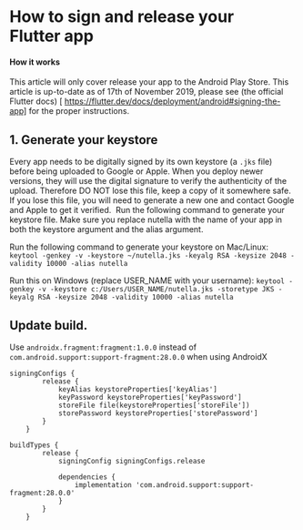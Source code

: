 # How to sign and release your Flutter app


#### How it works
This article will only cover release your app to the Android Play Store. This article is up-to-date as of 17th of November 2019, please see (the official Flutter docs) [ https://flutter.dev/docs/deployment/android#signing-the-app] for the proper instructions.


## 1. Generate your keystore
Every app needs to be digitally signed by its own keystore (a `.jks` file) before being uploaded to Google or Apple. When you deploy newer versions, they will use the digital signature to verify the authenticity of the upload. Therefore DO NOT lose this file, keep a copy of it somewhere safe. If you lose this file, you will need to generate a new one and contact Google and Apple to get it verified. 
Run the following command to generate your keystore file. Make sure you replace nutella with the name of your app in both the keystore argument and the alias argument.

Run the following command to generate your keystore on Mac/Linux:
`keytool -genkey -v -keystore ~/nutella.jks -keyalg RSA -keysize 2048 -validity 10000 -alias nutella`

Run this on Windows (replace USER_NAME with your username):
`keytool -genkey -v -keystore c:/Users/USER_NAME/nutella.jks -storetype JKS -keyalg RSA -keysize 2048 -validity 10000 -alias nutella`






## Update build.
Use `androidx.fragment:fragment:1.0.0` instead of `com.android.support:support-fragment:28.0.0` when using AndroidX
```
signingConfigs {
        release {
            keyAlias keystoreProperties['keyAlias']
            keyPassword keystoreProperties['keyPassword']
            storeFile file(keystoreProperties['storeFile'])
            storePassword keystoreProperties['storePassword']
        }
    }
    
buildTypes {
        release {
            signingConfig signingConfigs.release
            
            dependencies {
                implementation 'com.android.support:support-fragment:28.0.0'
            }
        }
    }
```

